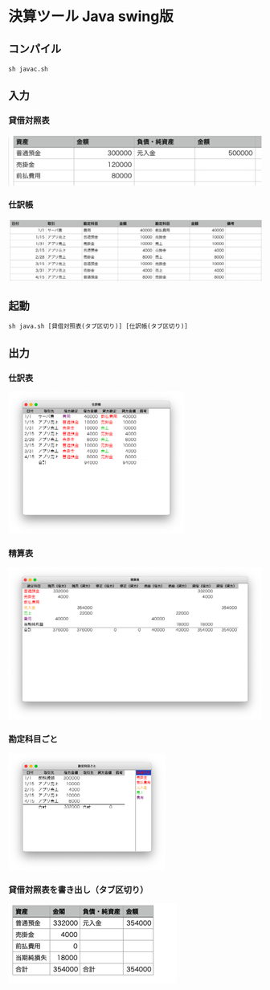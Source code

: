 # 決算ツール Java swing版
## コンパイル
`sh javac.sh`
## 入力
### 貸借対照表
<img src="/readme/in_taishaku.png" width="513px" alt="入力：貸借対照表">

### 仕訳帳
<img src="/readme/in_shiwake.png" width="864px" alt="入力：仕訳帳">

## 起動
`sh java.sh [貸借対照表(タブ区切り)] [仕訳帳(タブ区切り)]`

## 出力
### 仕訳表
<img src="/readme/out_shiwake.png" width="350px" alt="出力：仕訳帳">

### 精算表
<img src="/readme/out_seisan.png" width="525px" alt="出力：精算表">

### 勘定科目ごと
<img src="/readme/out_kamoku.png" width="313px" alt="出力：勘定科目ごと">

### 貸借対照表を書き出し（タブ区切り）
<img src="/readme/out_taishaku.png" width="335px" alt="出力：貸借対照表を書き出し">




